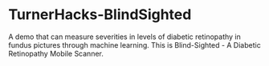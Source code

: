 # TurnerHacks-BlindSighted
A demo that can measure severities in levels of diabetic retinopathy in fundus pictures through machine learning. 
This is Blind-Sighted - A Diabetic Retinopathy Mobile Scanner. 
